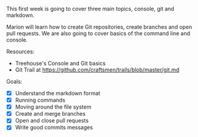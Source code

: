 This first week is going to cover three main topics, console, git and markdown.

Marion will learn how to create Git repositories, create branches and open pull requests.
We are also going to cover basics of the command line and console.

Resources:
* Treehouse's Console and Git basics
* Git Trail at https://github.com/craftsmen/trails/blob/master/git.md

Goals:
- [x] Understand the markdown format
- [x] Running commands
- [x] Moving around the file system
- [x] Create and merge branches
- [x] Open and close pull requests
- [x] Write good commits messages
